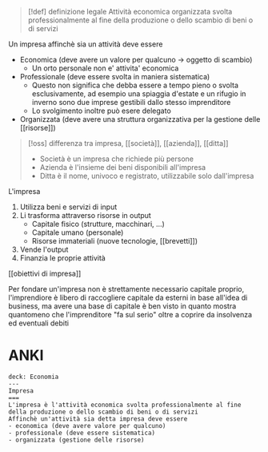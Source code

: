 > [!def] definizione legale
> Attività economica organizzata svolta professionalmente al fine della produzione o dello scambio di beni o di servizi 

Un impresa affinchè sia un attività deve essere
- Economica (deve avere un valore per qualcuno -> oggetto di scambio)
   - Un orto personale non e' attivita' economica
- Professionale (deve essere svolta in maniera sistematica)
	- Questo non significa che debba essere a tempo pieno o svolta esclusivamente, ad esempio una spiaggia d'estate e un rifugio in inverno sono due imprese gestibili dallo stesso imprenditore
	- Lo svolgimento inoltre può esere delegato
- Organizzata (deve avere una struttura organizzativa per la gestione delle [[risorse]])

>[!oss] differenza tra impresa, [[società]], [[azienda]], [[ditta]]
> - Società è un impresa che richiede più persone
> - Azienda è l'insieme dei beni disponibili all'impresa
> - Ditta è il nome, univoco e registrato, utilizzabile solo dall'impresa

L'impresa
1. Utilizza beni e servizi di input
2. Li trasforma attraverso risorse in output
	- Capitale fisico (strutture, macchinari, ...)
	- Capitale umano (personale)
	- Risorse immateriali (nuove tecnologie, [[brevetti]])
3. Vende l'output
4. Finanzia le proprie attività


[[obiettivi di impresa]]

Per fondare un'impresa non è strettamente necessario capitale proprio, l'imprendiore è libero di raccogliere capitale da esterni in base all'idea di business, ma avere una base di capitale è ben visto in quanto mostra quantomeno che l'imprenditore "fa sul serio" oltre a coprire da insolvenza ed eventuali debiti

# ANKI

```anki
deck: Economia
---
Impresa
===
L'impresa è l'attività economica svolta professionalmente al fine della produzione o dello scambio di beni o di servizi
Affinchè un'attività sia detta impresa deve essere 
- economica (deve avere valore per qualcuno)
- professionale (deve essere sistematica)
- organizzata (gestione delle risorse)

```

